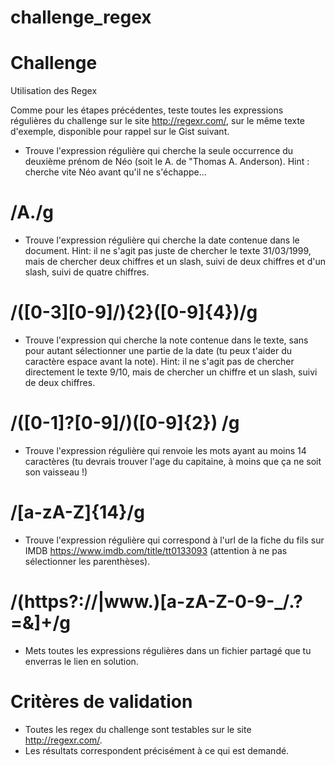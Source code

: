 # challenge_regex

# Challenge

Utilisation des Regex

Comme pour les étapes précédentes, teste toutes les expressions régulières du challenge sur le site http://regexr.com/, sur le même texte d'exemple, disponible pour rappel sur le Gist suivant.

- Trouve l'expression régulière qui cherche la seule occurrence du deuxième prénom de Néo (soit le A. de "Thomas A. Anderson).
Hint : cherche vite Néo avant qu'il ne s'échappe...
# /A\./g

- Trouve l'expression régulière qui cherche la date contenue dans le document.
Hint: il ne s'agit pas juste de chercher le texte 31/03/1999, mais de chercher deux chiffres et un slash, suivi de deux chiffres et d'un slash, suivi de quatre chiffres.
# /([0-3][0-9]\/){2}([0-9]{4})/g

- Trouve l'expression qui cherche la note contenue dans le texte, sans pour autant sélectionner une partie de la date (tu peux t'aider du caractère espace avant la note).
Hint: il ne s'agit pas de chercher directement le texte 9/10, mais de chercher un chiffre et un slash, suivi de deux chiffres.
# /([0-1]?[0-9]\/)([0-9]{2}) /g

- Trouve l'expression régulière qui renvoie les mots ayant au moins 14 caractères (tu devrais trouver l'age du capitaine, à moins que ça ne soit son vaisseau !)
# /[a-zA-Z]{14}/g

- Trouve l'expression régulière qui correspond à l'url de la fiche du fils sur IMDB https://www.imdb.com/title/tt0133093 (attention à ne pas sélectionner les parenthèses).
# /(https?:\/\/|www\.)[a-zA-Z-0-9-_\/\.\?=&]+/g

- Mets toutes les expressions régulières dans un fichier partagé que tu enverras le lien en solution.

# Critères de validation

- Toutes les regex du challenge sont testables sur le site http://regexr.com/.
- Les résultats correspondent précisément à ce qui est demandé.
